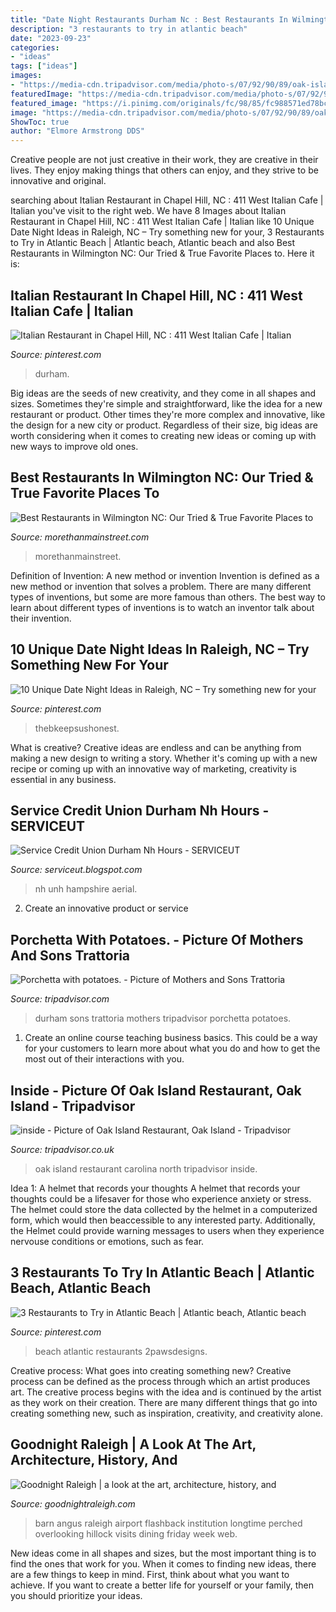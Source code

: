 ```yaml
---
title: "Date Night Restaurants Durham Nc : Best Restaurants In Wilmington Nc: Our Tried &amp; True Favorite Places To"
description: "3 restaurants to try in atlantic beach"
date: "2023-09-23"
categories:
- "ideas"
tags: ["ideas"]
images:
- "https://media-cdn.tripadvisor.com/media/photo-s/07/92/90/89/oak-island-restaurant.jpg"
featuredImage: "https://media-cdn.tripadvisor.com/media/photo-s/07/92/90/89/oak-island-restaurant.jpg"
featured_image: "https://i.pinimg.com/originals/fc/98/85/fc988571ed78bc8e350e616d9ebb16ad.jpg"
image: "https://media-cdn.tripadvisor.com/media/photo-s/07/92/90/89/oak-island-restaurant.jpg"
ShowToc: true
author: "Elmore Armstrong DDS"
---
```



Creative people are not just creative in their work, they are creative in their lives. They enjoy making things that others can enjoy, and they strive to be innovative and original.

	

		
searching about Italian Restaurant in Chapel Hill, NC : 411 West Italian Cafe | Italian you've visit to the right web. We have 8 Images about Italian Restaurant in Chapel Hill, NC : 411 West Italian Cafe | Italian like 10 Unique Date Night Ideas in Raleigh, NC – Try something new for your, 3 Restaurants to Try in Atlantic Beach | Atlantic beach, Atlantic beach and also Best Restaurants in Wilmington NC: Our Tried &amp; True Favorite Places to. Here it is:
		
    
## Italian Restaurant In Chapel Hill, NC : 411 West Italian Cafe | Italian

<img loading=lazy src="https://i.pinimg.com/originals/71/11/5d/71115dff492feb22a231d6da2742dce4.png" onerror="this.onerror=null;this.src='https://tse4.mm.bing.net/th?id=OIP.IoUgBunzQi-TGMPhLgdhDQHaFD&amp;pid=15.1';" alt="Italian Restaurant in Chapel Hill, NC : 411 West Italian Cafe | Italian">

_Source: pinterest.com_

>durham. 

	

Big ideas are the seeds of new creativity, and they come in all shapes and sizes. Sometimes they're simple and straightforward, like the idea for a new restaurant or product. Other times they're more complex and innovative, like the design for a new city or product. Regardless of their size, big ideas are worth considering when it comes to creating new ideas or coming up with new ways to improve old ones.

    
## Best Restaurants In Wilmington NC: Our Tried &amp; True Favorite Places To

<img loading=lazy src="https://www.morethanmainstreet.com/wp-content/uploads/2021/04/where-to-eat-and-drink-wilmington-nc.png" onerror="this.onerror=null;this.src='https://tse3.mm.bing.net/th?id=OIP.i09p-aEd32_w_jCRes_JCQHaLI&amp;pid=15.1';" alt="Best Restaurants in Wilmington NC: Our Tried &amp; True Favorite Places to">

_Source: morethanmainstreet.com_

>morethanmainstreet. 

	

Definition of Invention: A new method or invention
Invention is defined as a new method or invention that solves a problem. There are many different types of inventions, but some are more famous than others. The best way to learn about different types of inventions is to watch an inventor talk about their invention.

    
## 10 Unique Date Night Ideas In Raleigh, NC – Try Something New For Your

<img loading=lazy src="https://i.pinimg.com/originals/b4/7b/12/b47b12fe3d8d4f675a3a3c0b17680440.png" onerror="this.onerror=null;this.src='https://tse2.mm.bing.net/th?id=OIP.T-lQjQLxTJYgAKbkRIA7GQHaLG&amp;pid=15.1';" alt="10 Unique Date Night Ideas in Raleigh, NC – Try something new for your">

_Source: pinterest.com_

>thebkeepsushonest. 

	

What is creative?
Creative ideas are endless and can be anything from making a new design to writing a story. Whether it's coming up with a new recipe or coming up with an innovative way of marketing, creativity is essential in any business.

    
## Service Credit Union Durham Nh Hours - SERVICEUT

<img loading=lazy src="https://i.pinimg.com/originals/63/60/81/63608106b349a56354743750dea6b33f.jpg" onerror="this.onerror=null;this.src='https://tse3.mm.bing.net/th?id=OIP.RJIBIR9LkOogHLEl6pI00gHaJ4&amp;pid=15.1';" alt="Service Credit Union Durham Nh Hours - SERVICEUT">

_Source: serviceut.blogspot.com_

>nh unh hampshire aerial. 

	

2. Create an innovative product or service 

    
## Porchetta With Potatoes. - Picture Of Mothers And Sons Trattoria

<img loading=lazy src="https://media-cdn.tripadvisor.com/media/photo-s/13/1b/1f/86/view-from-the-back-of.jpg" onerror="this.onerror=null;this.src='https://tse1.mm.bing.net/th?id=OIP.nmC3IuMy2agqZzT1y6ONeQHaFj&amp;pid=15.1';" alt="Porchetta with potatoes. - Picture of Mothers and Sons Trattoria">

_Source: tripadvisor.com_

>durham sons trattoria mothers tripadvisor porchetta potatoes. 

	

1) Create an online course teaching business basics. This could be a way for your customers to learn more about what you do and how to get the most out of their interactions with you.

    
## Inside - Picture Of Oak Island Restaurant, Oak Island - Tripadvisor

<img loading=lazy src="https://media-cdn.tripadvisor.com/media/photo-s/07/92/90/89/oak-island-restaurant.jpg" onerror="this.onerror=null;this.src='https://tse4.mm.bing.net/th?id=OIP.144BR0tSlvl-Y9XRHITUVAHaFj&amp;pid=15.1';" alt="inside - Picture of Oak Island Restaurant, Oak Island - Tripadvisor">

_Source: tripadvisor.co.uk_

>oak island restaurant carolina north tripadvisor inside. 

	

Idea 1: A helmet that records your thoughts
A helmet that records your thoughts could be a lifesaver for those who experience anxiety or stress. The helmet could store the data collected by the helmet in a computerized form, which would then beaccessible to any interested party. Additionally, the Helmet could provide warning messages to users when they experience nervouse conditions or emotions, such as fear.

    
## 3 Restaurants To Try In Atlantic Beach | Atlantic Beach, Atlantic Beach

<img loading=lazy src="https://i.pinimg.com/originals/fc/98/85/fc988571ed78bc8e350e616d9ebb16ad.jpg" onerror="this.onerror=null;this.src='https://tse4.mm.bing.net/th?id=OIP.Ekf-oK8gA3zprFkOiSovLQHaJ4&amp;pid=15.1';" alt="3 Restaurants to Try in Atlantic Beach | Atlantic beach, Atlantic beach">

_Source: pinterest.com_

>beach atlantic restaurants 2pawsdesigns. 

	

Creative process: What goes into creating something new?
Creative process can be defined as the process through which an artist produces art. The creative process begins with the idea and is continued by the artist as they work on their creation. There are many different things that go into creating something new, such as inspiration, creativity, and creativity alone.

    
## Goodnight Raleigh | A Look At The Art, Architecture, History, And

<img loading=lazy src="http://goodnightraleigh.com/uploaded_images/Angus-Barn_web-400x252.jpg" onerror="this.onerror=null;this.src='https://tse4.mm.bing.net/th?id=OIP.ydfKTvH5rpGrSJvTNlXrUQAAAA&amp;pid=15.1';" alt="Goodnight Raleigh | a look at the art, architecture, history, and">

_Source: goodnightraleigh.com_

>barn angus raleigh airport flashback institution longtime perched overlooking hillock visits dining friday week web. 

	

New ideas come in all shapes and sizes, but the most important thing is to find the ones that work for you. When it comes to finding new ideas, there are a few things to keep in mind. First, think about what you want to achieve. If you want to create a better life for yourself or your family, then you should prioritize your ideas.

